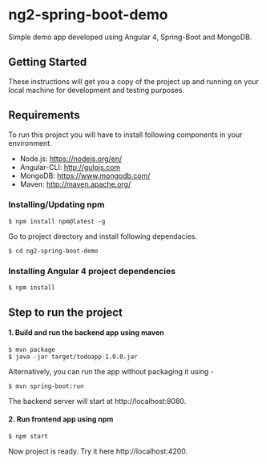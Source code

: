 # ng2-spring-boot-demo

Simple demo app developed using Angular 4, Spring-Boot and MongoDB.

## Getting Started
These instructions will get you a copy of the project up and running on your local machine for development and testing purposes.

## Requirements
To run this project you will have to install following components in your environment.

- Node.js: https://nodejs.org/en/
- Angular-CLI: http://gulpjs.com
- MongoDB: https://www.mongodb.com/
- Maven: http://maven.apache.org/


### Installing/Updating npm

```
$ npm install npm@latest -g
```

Go to project directory and install following dependacies.

```
$ cd ng2-spring-boot-demo
```

### Installing Angular 4 project dependencies

```
$ npm install
```


## Step to run the project
#### 1. Build and run the backend app using maven

```
$ mvn package 
$ java -jar target/todoapp-1.0.0.jar
```
Alternatively, you can run the app without packaging it using -
```
$ mvn spring-boot:run
```
The backend server will start at http://localhost:8080.

#### 2. Run frontend app using npm 

```
$ npm start
```

Now project is ready. Try it here http://localhost:4200.
